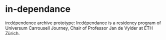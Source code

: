 # in-dependance
in:dépendence archive prototype: In:dépendance is a residency program of Universum Carrousell Journey, Chair of Professor Jan de Vylder at ETH Zürich.
